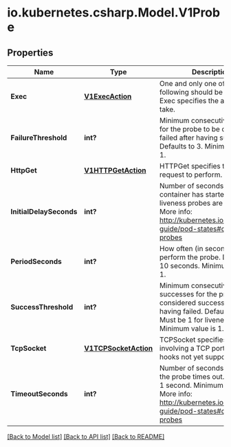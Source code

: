 # io.kubernetes.csharp.Model.V1Probe
## Properties

Name | Type | Description | Notes
------------ | ------------- | ------------- | -------------
**Exec** | [**V1ExecAction**](V1ExecAction.md) | One and only one of the following should be specified. Exec specifies the action to take. | [optional] 
**FailureThreshold** | **int?** | Minimum consecutive failures for the probe to be considered failed after having succeeded. Defaults to 3. Minimum value is 1. | [optional] 
**HttpGet** | [**V1HTTPGetAction**](V1HTTPGetAction.md) | HTTPGet specifies the http request to perform. | [optional] 
**InitialDelaySeconds** | **int?** | Number of seconds after the container has started before liveness probes are initiated. More info: http://kubernetes.io/docs/user-guide/pod-states#container-probes | [optional] 
**PeriodSeconds** | **int?** | How often (in seconds) to perform the probe. Default to 10 seconds. Minimum value is 1. | [optional] 
**SuccessThreshold** | **int?** | Minimum consecutive successes for the probe to be considered successful after having failed. Defaults to 1. Must be 1 for liveness. Minimum value is 1. | [optional] 
**TcpSocket** | [**V1TCPSocketAction**](V1TCPSocketAction.md) | TCPSocket specifies an action involving a TCP port. TCP hooks not yet supported | [optional] 
**TimeoutSeconds** | **int?** | Number of seconds after which the probe times out. Defaults to 1 second. Minimum value is 1. More info: http://kubernetes.io/docs/user-guide/pod-states#container-probes | [optional] 

[[Back to Model list]](../README.md#documentation-for-models) [[Back to API list]](../README.md#documentation-for-api-endpoints) [[Back to README]](../README.md)

